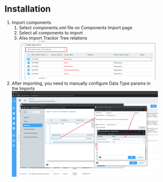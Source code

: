 # Installation 

1. Import components
    1. Select components.xml file on Components Import page
    2. Select all components to import
    3. Also import Trackor Tree relations
    ![picture](img/1.3.png)
2. After importing, you need to manually configure Data Type params in the Imports
![picture](img/2.png)

